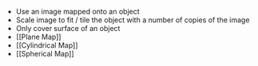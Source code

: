 - Use an image mapped onto an object
- Scale image to fit / tile the object with a number of copies of the image
- Only cover surface of an object
- [[Plane Map]]
- [[Cylindrical Map]]
- [[Spherical Map]]